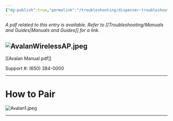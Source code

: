 ```yaml
---
{"dg-publish":true,"permalink":"/troubleshooting/dispenser-troubleshooting/crind/avalan/"}
---
```


*A pdf related to this entry is available.  Refer to [[Troubleshooting/Manuals and Guides\|Manuals and Guides]] for a link.*

![AvalanWirelessAP.jpeg](/img/user/Assets/Images/AvalanWirelessAP.jpeg)
---
[[Avalan Manual.pdf]]

Support #: (650) 384-0000

---
# How to Pair 

![Avalan1.jpeg](/img/user/Assets/Images/Avalan1.jpeg)

---
